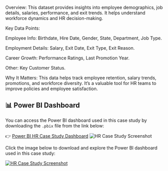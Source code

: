 Overview:
This dataset provides insights into employee demographics, job details, salaries, performance, and exit trends. 
It helps understand workforce dynamics and HR decision-making.

Key Data Points:

Employee Info: Birthdate, Hire Date, Gender, State, Department, Job Type.

Employment Details: Salary, Exit Date, Exit Type, Exit Reason.

Career Growth: Performance Ratings, Last Promotion Year.

Other: Key Customer Status.

Why It Matters:
This data helps track employee retention, salary trends, promotions, and workforce diversity. 
It’s a valuable tool for HR teams to improve policies and employee satisfaction.
## 📊 Power BI Dashboard

You can access the Power BI dashboard used in this case study by downloading the `.pbix` file from the link below:

👉 [Power BI HR Case Study Dashboard](https://github.com/Larajayi/HR_Case_Analysis/blob/main/power%20bi%20HR%20Case%20study.pbix)
![HR Case Study Screenshot](https://github.com/user-attachments/assets/136477c4-84c3-41f3-9fb0-891933aa8a8f)


Click the image below to download and explore the Power BI dashboard used in this case study:

[![HR Case Study Screenshot](https://github.com/user-attachments/assets/136477c4-84c3-41f3-9fb0-891933aa8a8f)](https://github.com/Larajayi/HR_Case_Analysis/blob/main/power%20bi%20HR%20Case%20study.pbix)
